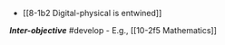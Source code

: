 - [[8-1b2 Digital-physical is entwined]]

***Inter-objective*** #develop 
	- E.g., [[10-2f5 Mathematics]]
